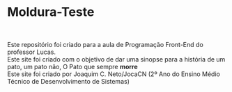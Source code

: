 # Moldura-Teste
<br>

Este repositório foi criado para a aula de Programação Front-End do professor Lucas. <br>
Este site foi criado com o objetivo de dar uma sinopse para a história de um pato, um pato não, O Pato que sempre **morre** <br>
Este site foi criado por Joaquim C. Neto/JocaCN (2º Ano do Ensino Médio Técnico de Desenvolvimento de Sistemas)
